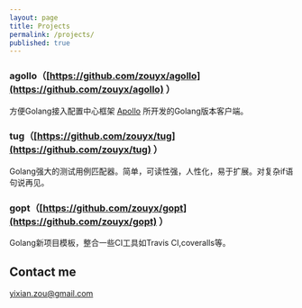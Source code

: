```yaml
---
layout: page
title: Projects
permalink: /projects/
published: true
---
```


### agollo（[https://github.com/zouyx/agollo](https://github.com/zouyx/agollo) ）
  方便Golang接入配置中心框架 [Apollo](https://github.com/ctripcorp/apollo) 所开发的Golang版本客户端。
  
### tug（[https://github.com/zouyx/tug](https://github.com/zouyx/tug) ）
  Golang强大的测试用例匹配器。简单，可读性强，人性化，易于扩展。对复杂if语句说再见。
  
### gopt（[https://github.com/zouyx/gopt](https://github.com/zouyx/gopt) ）
  Golang新项目模板，整合一些CI工具如Travis CI,coveralls等。

## Contact me

[yixian.zou@gmail.com](mailto:yixian.zou@gmail.com)
